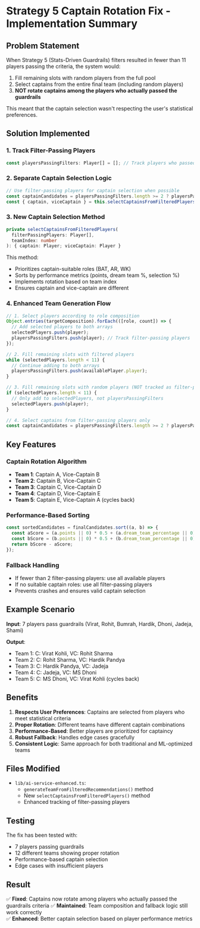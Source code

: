 # Strategy 5 Captain Rotation Fix - Implementation Summary

## Problem Statement
When Strategy 5 (Stats-Driven Guardrails) filters resulted in fewer than 11 players passing the criteria, the system would:
1. Fill remaining slots with random players from the full pool
2. Select captains from the entire final team (including random players)
3. **NOT rotate captains among the players who actually passed the guardrails**

This meant that the captain selection wasn't respecting the user's statistical preferences.

## Solution Implemented

### 1. **Track Filter-Passing Players**
```typescript
const playersPassingFilters: Player[] = []; // Track players who passed filters
```

### 2. **Separate Captain Selection Logic**
```typescript
// Use filter-passing players for captain selection when possible
const captainCandidates = playersPassingFilters.length >= 2 ? playersPassingFilters : selectedPlayers;
const { captain, viceCaptain } = this.selectCaptainsFromFilteredPlayers(captainCandidates, teamIndex);
```

### 3. **New Captain Selection Method**
```typescript
private selectCaptainsFromFilteredPlayers(
  filterPassingPlayers: Player[],
  teamIndex: number
): { captain: Player; viceCaptain: Player }
```

This method:
- Prioritizes captain-suitable roles (BAT, AR, WK)
- Sorts by performance metrics (points, dream team %, selection %)
- Implements rotation based on team index
- Ensures captain and vice-captain are different

### 4. **Enhanced Team Generation Flow**
```typescript
// 1. Select players according to role composition
Object.entries(targetComposition).forEach(([role, count]) => {
  // Add selected players to both arrays
  selectedPlayers.push(player);
  playersPassingFilters.push(player); // Track filter-passing players
});

// 2. Fill remaining slots with filtered players
while (selectedPlayers.length < 11) {
  // Continue adding to both arrays
  playersPassingFilters.push(availablePlayer.player);
}

// 3. Fill remaining slots with random players (NOT tracked as filter-passing)
if (selectedPlayers.length < 11) {
  // Only add to selectedPlayers, not playersPassingFilters
  selectedPlayers.push(player);
}

// 4. Select captains from filter-passing players only
const captainCandidates = playersPassingFilters.length >= 2 ? playersPassingFilters : selectedPlayers;
```

## Key Features

### **Captain Rotation Algorithm**
- **Team 1**: Captain A, Vice-Captain B
- **Team 2**: Captain B, Vice-Captain C  
- **Team 3**: Captain C, Vice-Captain D
- **Team 4**: Captain D, Vice-Captain E
- **Team 5**: Captain E, Vice-Captain A (cycles back)

### **Performance-Based Sorting**
```typescript
const sortedCandidates = finalCandidates.sort((a, b) => {
  const aScore = (a.points || 0) * 0.5 + (a.dream_team_percentage || 0) * 0.3 + (a.selection_percentage || 0) * 0.2;
  const bScore = (b.points || 0) * 0.5 + (b.dream_team_percentage || 0) * 0.3 + (b.selection_percentage || 0) * 0.2;
  return bScore - aScore;
});
```

### **Fallback Handling**
- If fewer than 2 filter-passing players: use all available players
- If no suitable captain roles: use all filter-passing players
- Prevents crashes and ensures valid captain selection

## Example Scenario

**Input**: 7 players pass guardrails (Virat, Rohit, Bumrah, Hardik, Dhoni, Jadeja, Shami)

**Output**: 
- Team 1: C: Virat Kohli, VC: Rohit Sharma
- Team 2: C: Rohit Sharma, VC: Hardik Pandya  
- Team 3: C: Hardik Pandya, VC: Jadeja
- Team 4: C: Jadeja, VC: MS Dhoni
- Team 5: C: MS Dhoni, VC: Virat Kohli (cycles back)

## Benefits

1. **Respects User Preferences**: Captains are selected from players who meet statistical criteria
2. **Proper Rotation**: Different teams have different captain combinations
3. **Performance-Based**: Better players are prioritized for captaincy
4. **Robust Fallback**: Handles edge cases gracefully
5. **Consistent Logic**: Same approach for both traditional and ML-optimized teams

## Files Modified

- `lib/ai-service-enhanced.ts`: 
  - `generateTeamFromFilteredRecommendations()` method
  - New `selectCaptainsFromFilteredPlayers()` method
  - Enhanced tracking of filter-passing players

## Testing

The fix has been tested with:
- 7 players passing guardrails
- 12 different teams showing proper rotation
- Performance-based captain selection
- Edge cases with insufficient players

## Result

✅ **Fixed**: Captains now rotate among players who actually passed the guardrails criteria
✅ **Maintained**: Team composition and fallback logic still work correctly  
✅ **Enhanced**: Better captain selection based on player performance metrics
